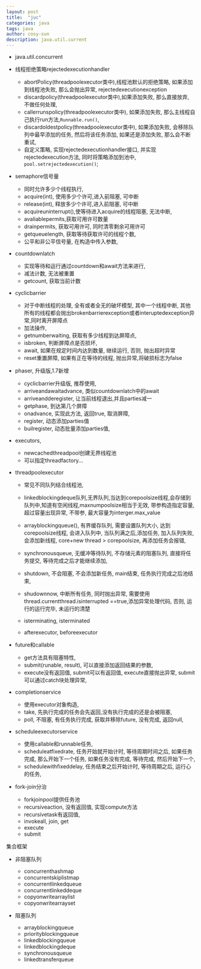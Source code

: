 ```yaml
---
layout: post
title:  "juc"
categories: java
tags: java
author: cosy-sun
description: java.util.current
---
```


- java.util.concurrent

- 线程拒绝策略rejectedexecutionhandler

    - abortPolicy(threadpoolexecutor类中),线程池默认的拒绝策略, 如果添加到线程池失败, 那么会抛出异常, rejectedexecutionexception
    - discardpolicy(threadpoolexecutor类中),如果添加失败, 那么直接放弃, 不做任何处理,
    - callerrunspolicy(threadpoolexecutor类中), 如果添加失败, 那么主线程自己执行run方法,`Runnable.run()`,
    - discardoldestpolicy(threadpoolexecutor类中), 如果添加失败, 会移除队列中最早添加的任务, 然后将该任务添加, 如果还是添加失败, 那么会不断重试,
    - 自定义策略, 实现rejectedexecutionhandler接口, 并实现rejectedexecution方法, 同时将策略添加到池中, `pool.setrejectedexecution()`;

- semaphore信号量

    - 同时允许多少个线程执行,
    - acquire(int), 使用多少个许可,进入前阻塞, 可中断
    - release(int), 释放多少个许可,进入前阻塞, 可中断
    - acquireuninterrupt(),使等待进入acquire的线程阻塞, 无法中断,
    - avaliablepermits,获取可用许可数量
    - drainpermits, 获取可用许可, 同时清零剩余可用许可
    - getqueuelength, 获取等待获取许可的线程个数,
    - 公平和非公平信号量, 在构造中传入参数,


- countdownlatch

    - 实现等待和运行通过countdown和await方法来进行,
    - 减法计数, 无法被重置
    - getcount, 获取当前计数

- cyclicbarrier

    - 对于中断线程的处理, 全有或者全无的破坏模型, 其中一个线程中断, 其他所有的线程都会抛出brokenbarrierexception或者interuptedexception异常,同时离开屏障点
    - 加法操作,
    - getnumberwaiting, 获取有多少线程到达屏障点,
    - isbroken, 判断屏障点是否损坏,
    - await, 如果在规定时间内达到数量, 继续运行, 否则, 抛出超时异常
    - reset重置屏障, 如果有正在等待的线程, 抛出异常,将破损标志为false

- phaser, 升级版,1.7新增

    - cyclicbarrier升级版, 推荐使用,
    - arriveandawaitadvance, 类似countdownlatch中的await
    - arriveandderegister, 让当前线程退出,并且parties减一
    - getphase, 到达第几个屏障
    - onadvance, 实现此方法, 返回true, 取消屏障,
    - register, 动态添加parties值
    - builregister, 动态批量添加parties值,

- executors,

    - newcachedthreadpool创建无界线程池
    - 可以指定threadfactory...

- threadpoolexecutor

    - 常见不同队列结合线程池,
    - linkedblockingdeque队列,无界队列,当达到corepoolsize线程,会存储到队列中,知道有空闲线程,maxnumpoolsize相当于无效, 带参构造指定容量,超过容量出现异常, 不带参, 最大容量为interger.max_value
    - arrayblockingqueue(), 有界缓存队列, 需要设置队列大小, 达到corepoolsize线程, 会进入队列中, 当队列满之后,添加任务, 加入队列失败, 会添加新线程, core+new thread > corepoolsize, 再添加任务会报错,
    - synchronousqueue, 无缓冲等待队列, 不存储元素的阻塞队列, 直接将任务提交, 等待完成之后才能继续添加, 

    - shutdown, 不会阻塞, 不会添加新任务, main结束, 任务执行完成之后池结束,
    - shudownnow, 中断所有任务, 同时抛出异常, 需要使用thread.currentthread.isinterrupted ==true,添加异常处理代码, 否则, 运行的运行完毕, 未运行的清楚
    - isterminating,  isterminated
    - afterexecutor, beforeexecutor

- future和callable

    - get方法具有阻塞特性,
    - submit(runable, result), 可以直接添加返回结果的参数,
    - execute没有返回值, submit可以有返回值, execute直接抛出异常, submit可以通过catch块处理异常,

- completionservice

    - 使用executor对象构造,
    - take, 先执行完成的任务会先返回,没有执行完成的还是会被阻塞,
    - poll, 不阻塞, 有任务执行完成, 获取并移除future, 没有完成, 返回null,

- scheduleexecutorservice

    - 使用callable和runnable任务,
    - scheduleatfixedrate, 任务开始就开始计时, 等待周期时间之后, 如果任务完成, 那么开始下一个任务, 如果任务没有完成, 等待完成, 然后开始下一个,
    - schedulewithfixeddelay, 任务结束之后开始计时, 等待周期之后, 运行心的任务,

- fork-join分治

    - forkjoinpool提供任务池
    - recursiveaction, 没有返回值, 实现compute方法
    - recursivetask有返回值, 
    - invokeall, join, get
    - execute
    - submit

集合框架

- 非阻塞队列

    - concurrenthashmap
    - concurrentskiplistmap
    - concurrentlinkedqueue
    - concurrentlinkeddeque
    - copyonwritearraylist
    - copyonwritearrayset

- 阻塞队列

    - arrayblockingqueue
    - priorityblockingqueue
    - linkedblockingqueue
    - linkedblockingdeque
    - synchronousqueue
    - linkedtransferqueue

